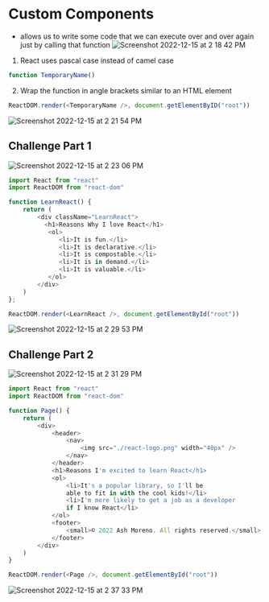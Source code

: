 # Custom Components

- allows us to write some code that we can execute over and over again just by calling that function
![Screenshot 2022-12-15 at 2 18 42 PM](https://user-images.githubusercontent.com/89284873/207958623-9c436c13-c428-405b-b75e-c3777cba7f00.png)

1. React uses pascal case instead of camel case
```js
function TemporaryName() 
```
2. Wrap the function in angle brackets similar to an HTML element
```js
ReactDOM.render(<TemporaryName />, document.getElementByID("root"))
```

![Screenshot 2022-12-15 at 2 21 54 PM](https://user-images.githubusercontent.com/89284873/207959183-c6b0ae3e-8abf-4f34-bf77-ba06a69e439b.png)

## Challenge Part 1

![Screenshot 2022-12-15 at 2 23 06 PM](https://user-images.githubusercontent.com/89284873/207959381-348cf09f-ad9f-41d0-9fd4-3c6974b46afb.png)

```js
import React from "react"
import ReactDOM from "react-dom"

function LearnReact() {
    return (
        <div className="LearnReact">
          <h1>Reasons Why I love React</h1>
           <ol>
              <li>It is fun.</li>
              <li>It is declarative.</li>
              <li>It is compostable.</li>
              <li>It is in demand.</li>
              <li>It is valuable.</li>
           </ol>
        </div>
    )
};

ReactDOM.render(<LearnReact />, document.getElementById("root"))
```

![Screenshot 2022-12-15 at 2 29 53 PM](https://user-images.githubusercontent.com/89284873/207960632-f84db002-f282-4085-94e3-bbad64a704d2.png)

## Challenge Part 2

![Screenshot 2022-12-15 at 2 31 29 PM](https://user-images.githubusercontent.com/89284873/207960931-51256c6e-4e68-40e4-b814-bc24f2de0e8f.png)

```js
import React from "react"
import ReactDOM from "react-dom"

function Page() {
    return (
        <div>
            <header>
                <nav>
                    <img src="./react-logo.png" width="40px" />
                </nav>
            </header>
            <h1>Reasons I'm excited to learn React</h1>
            <ol>
                <li>It's a popular library, so I'll be 
                able to fit in with the cool kids!</li>
                <li>I'm more likely to get a job as a developer
                if I know React</li>
            </ol>
            <footer>
                <small>© 2022 Ash Moreno. All rights reserved.</small>
            </footer>
        </div>
    )
}

ReactDOM.render(<Page />, document.getElementById("root"))
```

![Screenshot 2022-12-15 at 2 37 33 PM](https://user-images.githubusercontent.com/89284873/207962014-9a07531a-bc6b-4f5f-a9bc-10ed77ad0d99.png)

